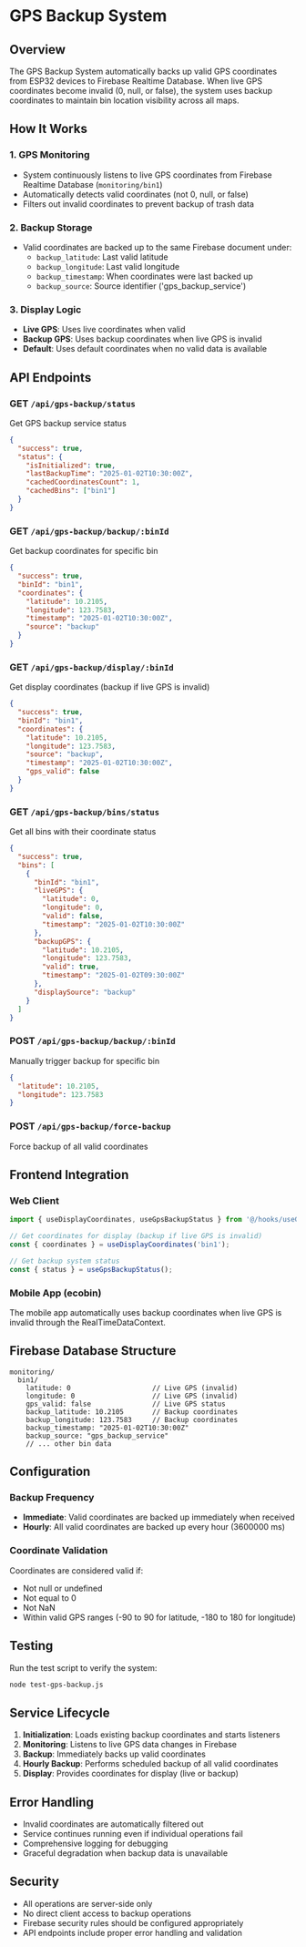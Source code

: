# GPS Backup System

## Overview
The GPS Backup System automatically backs up valid GPS coordinates from ESP32 devices to Firebase Realtime Database. When live GPS coordinates become invalid (0, null, or false), the system uses backup coordinates to maintain bin location visibility across all maps.

## How It Works

### 1. GPS Monitoring
- System continuously listens to live GPS coordinates from Firebase Realtime Database (`monitoring/bin1`)
- Automatically detects valid coordinates (not 0, null, or false)
- Filters out invalid coordinates to prevent backup of trash data

### 2. Backup Storage
- Valid coordinates are backed up to the same Firebase document under:
  - `backup_latitude`: Last valid latitude
  - `backup_longitude`: Last valid longitude  
  - `backup_timestamp`: When coordinates were last backed up
  - `backup_source`: Source identifier ('gps_backup_service')

### 3. Display Logic
- **Live GPS**: Uses live coordinates when valid
- **Backup GPS**: Uses backup coordinates when live GPS is invalid
- **Default**: Uses default coordinates when no valid data is available

## API Endpoints

### GET `/api/gps-backup/status`
Get GPS backup service status
```json
{
  "success": true,
  "status": {
    "isInitialized": true,
    "lastBackupTime": "2025-01-02T10:30:00Z",
    "cachedCoordinatesCount": 1,
    "cachedBins": ["bin1"]
  }
}
```

### GET `/api/gps-backup/backup/:binId`
Get backup coordinates for specific bin
```json
{
  "success": true,
  "binId": "bin1",
  "coordinates": {
    "latitude": 10.2105,
    "longitude": 123.7583,
    "timestamp": "2025-01-02T10:30:00Z",
    "source": "backup"
  }
}
```

### GET `/api/gps-backup/display/:binId`
Get display coordinates (backup if live GPS is invalid)
```json
{
  "success": true,
  "binId": "bin1",
  "coordinates": {
    "latitude": 10.2105,
    "longitude": 123.7583,
    "source": "backup",
    "timestamp": "2025-01-02T10:30:00Z",
    "gps_valid": false
  }
}
```

### GET `/api/gps-backup/bins/status`
Get all bins with their coordinate status
```json
{
  "success": true,
  "bins": [
    {
      "binId": "bin1",
      "liveGPS": {
        "latitude": 0,
        "longitude": 0,
        "valid": false,
        "timestamp": "2025-01-02T10:30:00Z"
      },
      "backupGPS": {
        "latitude": 10.2105,
        "longitude": 123.7583,
        "valid": true,
        "timestamp": "2025-01-02T09:30:00Z"
      },
      "displaySource": "backup"
    }
  ]
}
```

### POST `/api/gps-backup/backup/:binId`
Manually trigger backup for specific bin
```json
{
  "latitude": 10.2105,
  "longitude": 123.7583
}
```

### POST `/api/gps-backup/force-backup`
Force backup of all valid coordinates

## Frontend Integration

### Web Client
```typescript
import { useDisplayCoordinates, useGpsBackupStatus } from '@/hooks/useGpsBackup';

// Get coordinates for display (backup if live GPS is invalid)
const { coordinates } = useDisplayCoordinates('bin1');

// Get backup system status
const { status } = useGpsBackupStatus();
```

### Mobile App (ecobin)
The mobile app automatically uses backup coordinates when live GPS is invalid through the RealTimeDataContext.

## Firebase Database Structure

```
monitoring/
  bin1/
    latitude: 0                    // Live GPS (invalid)
    longitude: 0                   // Live GPS (invalid)
    gps_valid: false               // Live GPS status
    backup_latitude: 10.2105       // Backup coordinates
    backup_longitude: 123.7583     // Backup coordinates
    backup_timestamp: "2025-01-02T10:30:00Z"
    backup_source: "gps_backup_service"
    // ... other bin data
```

## Configuration

### Backup Frequency
- **Immediate**: Valid coordinates are backed up immediately when received
- **Hourly**: All valid coordinates are backed up every hour (3600000 ms)

### Coordinate Validation
Coordinates are considered valid if:
- Not null or undefined
- Not equal to 0
- Not NaN
- Within valid GPS ranges (-90 to 90 for latitude, -180 to 180 for longitude)

## Testing

Run the test script to verify the system:
```bash
node test-gps-backup.js
```

## Service Lifecycle

1. **Initialization**: Loads existing backup coordinates and starts listeners
2. **Monitoring**: Listens to live GPS data changes in Firebase
3. **Backup**: Immediately backs up valid coordinates
4. **Hourly Backup**: Performs scheduled backup of all valid coordinates
5. **Display**: Provides coordinates for display (live or backup)

## Error Handling

- Invalid coordinates are automatically filtered out
- Service continues running even if individual operations fail
- Comprehensive logging for debugging
- Graceful degradation when backup data is unavailable

## Security

- All operations are server-side only
- No direct client access to backup operations
- Firebase security rules should be configured appropriately
- API endpoints include proper error handling and validation

